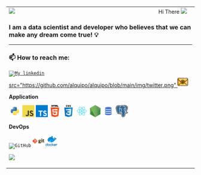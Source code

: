 <center>
  <table>
    <tr>
	  <td><img width="400px" align="left" src="https://github-readme-stats.vercel.app/api/top-langs/?username=lfhillesheim&hide=php&layout=compact&theme=radical/></td>
	</td>
    </tr>
  </table>
</center>

## Hi There <img src="https://emojis.slackmojis.com/emojis/images/1482947228/1532/lightsaber.png?1482947228"/>


### I am a data scientist and developer who believes that we can make any dream come true! :bulb:

---

### 📫 How to reach me:

<a href="https://www.linkedin.com/in/lfhillesheim/">
	  <code><img alt="My linkedin" width="28" src="https://www.linkedin.com/in/lfhillesheim/" /></code>

</a>
<a href="https://twitter.com/alquiponeto">
  src="https://github.com/alquipo/alquipo/blob/main/img/twitter.png"
</a>


<a href="mailto:lucas.ferreira.hillesheim@gmail.com?subject=Olá%20vi%20seu%20Github%20podemos%20conversar">
  <code><img alt="My linkedin" width="28" src="https://github.com/alquipo/alquipo/blob/main/img/email.png" /></code>
</a>
<br/>



**Application**


<code><img height="32" src="https://raw.githubusercontent.com/github/explore/80688e429a7d4ef2fca1e82350fe8e3517d3494d/topics/python/python.png" alt="Javascript"/></code>
<code><img height="32" src="https://raw.githubusercontent.com/github/explore/80688e429a7d4ef2fca1e82350fe8e3517d3494d/topics/javascript/javascript.png" alt="Javascript"/></code>
<code><img height="32" src="https://raw.githubusercontent.com/github/explore/80688e429a7d4ef2fca1e82350fe8e3517d3494d/topics/typescript/typescript.png" alt="Typescript"/></code>
<code><img height="32" src="https://raw.githubusercontent.com/github/explore/80688e429a7d4ef2fca1e82350fe8e3517d3494d/topics/html/html.png" alt="HTML5"/></code>
<code><img height="32" src="https://raw.githubusercontent.com/github/explore/80688e429a7d4ef2fca1e82350fe8e3517d3494d/topics/css/css.png" alt="CSS"/></code>
<code><img height="32" src="https://raw.githubusercontent.com/github/explore/80688e429a7d4ef2fca1e82350fe8e3517d3494d/topics/react/react.png" alt="React"/></code>
<code><img height="32" src="https://raw.githubusercontent.com/github/explore/80688e429a7d4ef2fca1e82350fe8e3517d3494d/topics/nodejs/nodejs.png" alt="Nodejs"/></code>
<code><img height="32" src="https://raw.githubusercontent.com/github/explore/80688e429a7d4ef2fca1e82350fe8e3517d3494d/topics/sql/sql.png" alt="Javascript"/></code>
<code><img height="32" src="https://raw.githubusercontent.com/github/explore/80688e429a7d4ef2fca1e82350fe8e3517d3494d/topics/postgresql/postgresql.png" alt="PostegreSQL"/></code>


**DevOps**

<code><img height="32" src="https://cdn3.iconfinder.com/data/icons/inficons/512/github.png" alt="GitHub"/></code>
<code><img height="32" src="https://raw.githubusercontent.com/github/explore/80688e429a7d4ef2fca1e82350fe8e3517d3494d/topics/git/git.png" alt="Git"/></code>
<code><img height="32" src="https://raw.githubusercontent.com/github/explore/80688e429a7d4ef2fca1e82350fe8e3517d3494d/topics/docker/docker.png" alt="Docker"/></code>


![](https://komarev.com/ghpvc/?username=alquipo&color=blue&style=flat)
